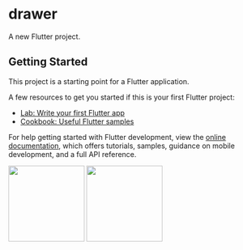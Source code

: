 # drawer

A new Flutter project.

## Getting Started

This project is a starting point for a Flutter application.

A few resources to get you started if this is your first Flutter project:

- [Lab: Write your first Flutter app](https://docs.flutter.dev/get-started/codelab)
- [Cookbook: Useful Flutter samples](https://docs.flutter.dev/cookbook)

For help getting started with Flutter development, view the
[online documentation](https://docs.flutter.dev/), which offers tutorials,
samples, guidance on mobile development, and a full API reference.


<p>
  <img src="https://github.com/Janak67/watch_app/assets/141834407/1b2b33ec-a81f-4ef7-927e-8c642f1cb7c3" hight="400" width ="150">
  <img src="https://github.com/Janak67/watch_app/assets/141834407/27abe0d8-ec0e-4eb1-b479-eec4d71249f6" hight="400" width ="150">

  
</p>
